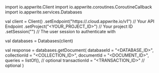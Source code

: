 import io.appwrite.Client
import io.appwrite.coroutines.CoroutineCallback
import io.appwrite.services.Databases

val client = Client()
    .setEndpoint("https://<REGION>.cloud.appwrite.io/v1") // Your API Endpoint
    .setProject("<YOUR_PROJECT_ID>") // Your project ID
    .setSession("") // The user session to authenticate with

val databases = Databases(client)

val response = databases.getDocument(
    databaseId = "<DATABASE_ID>",
    collectionId = "<COLLECTION_ID>",
    documentId = "<DOCUMENT_ID>",
    queries = listOf(), // optional
    transactionId = "<TRANSACTION_ID>" // optional
)
